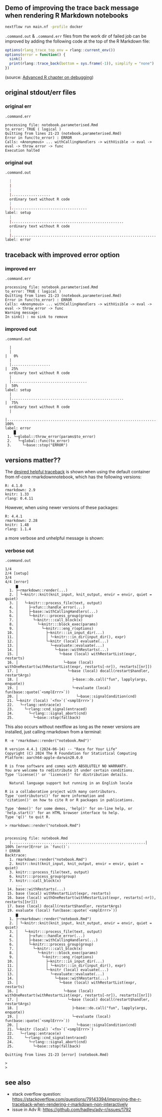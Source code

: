 ## Demo of improving the trace back message when rendering R Markdown notebooks

```sh
nextflow run main.nf -profile docker
```

`.command.out` & `.command.err` files from the work dir of failed job can be improved by adding the following code at the top of the R Markdown file:

```r
options(rlang_trace_top_env = rlang::current_env())
options(error = function() {
  sink()
  print(rlang::trace_back(bottom = sys.frame(-1)), simplify = "none")
})
```

(source: [Advanced R chapter on debugging](https://adv-r.hadley.nz/debugging.html#rmarkdown))

## original stdout/err files

### original err

`.command.err`
```
processing file: notebook.parameterised.Rmd
to_error: TRUE ( logical )
Quitting from lines 21-23 (notebook.parameterised.Rmd) 
Error in func(to_error) : ERROR
Calls: <Anonymous> ... withCallingHandlers -> withVisible -> eval -> eval -> throw_error -> func
Execution halted
```

### original out

`.command.out`
```r
  |                                                                            
  |                                                                      |   0%
  |                                                                            
  |..................                                                    |  25%
  ordinary text without R code
  |                                                                            
  |...................................                                   |  50%
label: setup
  |                                                                            
  |....................................................                  |  75%
  ordinary text without R code
  |                                                                            
  |......................................................................| 100%
label: error

```

## traceback with improved error option

### improved err

`.command.err`
```
processing file: notebook.parameterised.Rmd
to_error: TRUE ( logical )
Quitting from lines 21-23 (notebook.parameterised.Rmd) 
Error in func(to_error) : ERROR
Calls: <Anonymous> ... withCallingHandlers -> withVisible -> eval -> eval -> throw_error -> func
Warning message:
In sink() : no sink to remove
```

### improved out

`.command.out`
```
  |                                                                            
  |                                                                      |   0%
  |                                                                            
  |..................                                                    |  25%
  ordinary text without R code
  |                                                                            
  |...................................                                   |  50%
label: setup
  |                                                                            
  |....................................................                  |  75%
  ordinary text without R code
  |                                                                            
  |......................................................................| 100%
label: error
    █
 1. └─global::throw_error(params$to_error)
 2.   └─global::func(to_error)
 3.     └─base::stop("ERROR")
```

## versions matter??

The [desired helpful traceback](#improved-out) is shown when using the default container from nf-core rmarkdownnotebook, which has the following versions:

```
R: 4.1.0
rmarkdown: 2.9
knitr: 1.33
rlang: 0.4.11
```

However, when using newer versions of these packages:
```
R: 4.4.1
rmarkdown: 2.28
knitr: 1.48
rlang: 1.1.4
```

a more verbose and unhelpful message is shown:

### verbose out

`.command.out`
```
1/4        
2/4 [setup]
3/4        
4/4 [error]
     ▆
  1. ├─rmarkdown::render(...)
  2. │ └─knitr::knit(knit_input, knit_output, envir = envir, quiet = quiet)
  3. │   └─knitr:::process_file(text, output)
  4. │     ├─xfun:::handle_error(...)
  5. │     ├─base::withCallingHandlers(...)
  6. │     └─knitr:::process_group(group)
  7. │       └─knitr:::call_block(x)
  8. │         └─knitr:::block_exec(params)
  9. │           └─knitr:::eng_r(options)
 10. │             ├─knitr:::in_input_dir(...)
 11. │             │ └─knitr:::in_dir(input_dir(), expr)
 12. │             └─knitr (local) evaluate(...)
 13. │               └─evaluate::evaluate(...)
 14. │                 └─base::withRestarts(...)
 15. │                   └─base (local) withRestartList(expr, restarts)
 16. │                     └─base (local) withOneRestart(withRestartList(expr, restarts[-nr]), restarts[[nr]])
 17. │                       └─base (local) docall(restart$handler, restartArgs)
 18. │                         ├─base::do.call("fun", lapply(args, enquote))
 19. │                         └─evaluate (local) fun(base::quote(`<smplErrr>`))
 20. │                           └─base::signalCondition(cnd)
 21. └─knitr (local) `<fn>`(`<smplErrr>`)
 22.   └─rlang::entrace(e)
 23.     └─rlang::cnd_signal(entraced)
 24.       └─rlang:::signal_abort(cnd)
 25.         └─base::stop(fallback)
```

This also occurs without nextflow as long as the newer versions are installed, just calling rmarkdown from a terminal:

`R -e 'rmarkdown::render("notebook.Rmd")'`
```
R version 4.4.1 (2024-06-14) -- "Race for Your Life"
Copyright (C) 2024 The R Foundation for Statistical Computing
Platform: aarch64-apple-darwin20.0.0

R is free software and comes with ABSOLUTELY NO WARRANTY.
You are welcome to redistribute it under certain conditions.
Type 'license()' or 'licence()' for distribution details.

  Natural language support but running in an English locale

R is a collaborative project with many contributors.
Type 'contributors()' for more information and
'citation()' on how to cite R or R packages in publications.

Type 'demo()' for some demos, 'help()' for on-line help, or
'help.start()' for an HTML browser interface to help.
Type 'q()' to quit R.

> rmarkdown::render("notebook.Rmd")


processing file: notebook.Rmd
  |..............................................................| 100% [error]Error in `func()`:
! ERROR
Backtrace:
  1. rmarkdown::render("notebook.Rmd")
  2. knitr::knit(knit_input, knit_output, envir = envir, quiet = quiet)
  3. knitr:::process_file(text, output)
  6. knitr:::process_group(group)
  7. knitr:::call_block(x)
     ...
 14. base::withRestarts(...)
 15. base (local) withRestartList(expr, restarts)
 16. base (local) withOneRestart(withRestartList(expr, restarts[-nr]), restarts[[nr]])
 17. base (local) docall(restart$handler, restartArgs)
 19. evaluate (local) fun(base::quote(`<smplErrr>`))
     ▆
  1. ├─rmarkdown::render("notebook.Rmd")
  2. │ └─knitr::knit(knit_input, knit_output, envir = envir, quiet = quiet)
  3. │   └─knitr:::process_file(text, output)
  4. │     ├─xfun:::handle_error(...)
  5. │     ├─base::withCallingHandlers(...)
  6. │     └─knitr:::process_group(group)
  7. │       └─knitr:::call_block(x)
  8. │         └─knitr:::block_exec(params)
  9. │           └─knitr:::eng_r(options)
 10. │             ├─knitr:::in_input_dir(...)
 11. │             │ └─knitr:::in_dir(input_dir(), expr)
 12. │             └─knitr (local) evaluate(...)
 13. │               └─evaluate::evaluate(...)
 14. │                 └─base::withRestarts(...)
 15. │                   └─base (local) withRestartList(expr, restarts)
 16. │                     └─base (local) withOneRestart(withRestartList(expr, restarts[-nr]), restarts[[nr]])
 17. │                       └─base (local) docall(restart$handler, restartArgs)
 18. │                         ├─base::do.call("fun", lapply(args, enquote))
 19. │                         └─evaluate (local) fun(base::quote(`<smplErrr>`))
 20. │                           └─base::signalCondition(cnd)
 21. └─knitr (local) `<fn>`(`<smplErrr>`)
 22.   └─rlang::entrace(e)
 23.     └─rlang::cnd_signal(entraced)
 24.       └─rlang:::signal_abort(cnd)
 25.         └─base::stop(fallback)

Quitting from lines 21-23 [error] (notebook.Rmd)
                                                                                                  
> 
> 
```

## see also

- stack overflow question: <https://stackoverflow.com/questions/79143394/improving-the-r-traceback-when-rendering-r-markdown-non-interactively>
- issue in Adv R: <https://github.com/hadley/adv-r/issues/1792>
